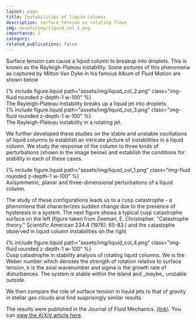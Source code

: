 ```yaml
---
layout: page
title: Instabilities of liquid columns
description: surface tension vs rotating flows
img: assets/img/liquid_col_1.png
importance: 1
category: 
related_publications: false
---
```


Surface tension can cause a liquid column to breakup into droplets. This is known as the Rayleigh-Plateau instability. Some pictures of this phenomena as captured by Milton Van Dyke in his famous Album of Fluid Motion are shown below

<div class="row justify-content-sm-center">
    <div class="col-sm-12 mt-3 mt-md-0">
        {% include figure.liquid path="assets/img/liquid_col_2.png" class="img-fluid rounded z-depth-1 w-100" %}
    </div>
</div>
<div class="caption text-center">
    The Rayleigh-Plateau instability breaks up a liquid jet into droplets.
</div>


<div class="row justify-content-sm-center">
    <div class="col-sm-12 mt-3 mt-md-0">
        {% include figure.liquid path="assets/img/liquid_col_3.png" class="img-fluid rounded z-depth-1 w-100" %}
    </div>
</div>
<div class="caption text-center">
    The Rayleigh-Plateau instability in a rotating jet.
</div>

We further developed these studies on the stable and unstable oscillations of liquid columns to establish an intricate picture of instabilities in a liquid column. We study the response of the column to three kinds of perturbations (shown in the image below) and establish the conditions for stability in each of these cases. 

<div class="row justify-content-sm-center">
    <div class="col-sm-12 mt-3 mt-md-0">
        {% include figure.liquid path="assets/img/liquid_col_1.png" class="img-fluid rounded z-depth-1 w-100" %}
    </div>
</div>
<div class="caption text-center">
    Axisymmetric, planar and three-dimensional perturbations of a liquid column.
</div>

The study of these configurations leads us to a cusp catastrophe - a phenomena that characterizes sudden change due to the presence of hysteresis in a system. The next figure shows a typical cusp catastrophe surface on the left (figure taken from Zeeman, E. Christopher. "Catastrophe theory." Scientific American 234.4 (1976): 65-83.) and the catastophe observed in liquid column instabilities on the right

<div class="row justify-content-sm-center">
    <div class="col-sm-12 mt-3 mt-md-0">
        {% include figure.liquid path="assets/img/liquid_col_4.png" class="img-fluid rounded z-depth-1 w-100" %}
    </div>
</div>
<div class="caption text-center">
    Cusp catastrophe in stability analysis of rotating liquid columns. We is the Weber number which denotes the strength of rotation relative to surface tension, k is the axial wavenumber and sigma is the growth rate of disturbances. The system is stable within the island and _maybe_ unstable outside.
</div>

We then compare the role of surface tension in liquid jets to that of gravity in stellar gas clouds and find susprisingly similar results. 

<p>
    The results were published in the Journal of Fluid Mechanics. <a href="https://www.cambridge.org/core/journals/journal-of-fluid-mechanics/article/linear-stability-of-a-rotating-liquid-column-revisited/C6AFE765CD29DA3EF355E38A759EE74C" target="_blank">(link)</a>.  
    You can <a href="https://arxiv.org/pdf/2107.06498" target="_blank">view the ArXiV article here</a>.
</p>

